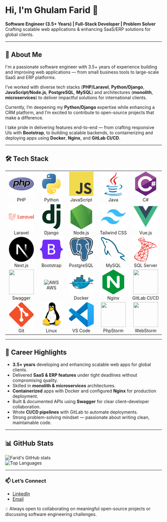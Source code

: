 # Hi, I'm Ghulam Farid 👋  
**Software Engineer (3.5+ Years) | Full-Stack Developer | Problem Solver**  
Crafting scalable web applications & enhancing SaaS/ERP solutions for global clients.

---

## 🚀 About Me  
I'm a passionate software engineer with 3.5+ years of experience building and improving web applications — from small business tools to large-scale SaaS and ERP platforms.  

I’ve worked with diverse tech stacks (**PHP/Laravel**, **Python/Django**, **JavaScript/Node.js**, **PostgreSQL**, **MySQL**) and architectures (**monolith**, **microservices**) to deliver impactful solutions for international clients.  

Currently, I’m deepening my **Python/Django** expertise while enhancing a CRM platform, and I’m excited to contribute to open-source projects that make a difference.  

I take pride in delivering features end-to-end — from crafting responsive UIs with **Bootstrap**, to building scalable backends, to containerizing and deploying apps using **Docker**, **Nginx**, and **GitLab CI/CD**.

---

## 🛠️ Tech Stack

<table width="100%">
<tr>
    <td align='center' width="190">
        <img src="https://raw.githubusercontent.com/devicons/devicon/master/icons/php/php-original.svg" width="80" height="80" />
        <br>PHP
    </td>
    <td align='center' width="190">
        <img src="https://raw.githubusercontent.com/devicons/devicon/master/icons/python/python-original.svg" width="80" height="80" />
        <br>Python
    </td>
    <td align='center' width="190">
        <img src="https://raw.githubusercontent.com/devicons/devicon/master/icons/javascript/javascript-original.svg" width="80" height="80" />
        <br>JavaScript
    </td>
        <td align='center' width="190">
        <img src="https://raw.githubusercontent.com/devicons/devicon/master/icons/java/java-original.svg" width="80" height="80" />
        <br>Java
    </td>
    <td align='center' width="190">
        <img src="https://raw.githubusercontent.com/devicons/devicon/master/icons/csharp/csharp-original.svg" width="80" height="80" />
        <br>C#
    </td>
</tr>
<tr>
    <td align='center' width="190">
        <img src="https://raw.githubusercontent.com/devicons/devicon/master/icons/laravel/laravel-original-wordmark.svg" width="80" height="80" />
        <br>Laravel
    </td>
    <td align='center' width="190">
        <img src="https://raw.githubusercontent.com/devicons/devicon/master/icons/django/django-plain.svg" width="80" height="80" />
        <br>Django
    </td>
    <td align='center' width="190">
        <img src="https://raw.githubusercontent.com/devicons/devicon/master/icons/nodejs/nodejs-original.svg" width="80" height="80" />
        <br>Node.js
    </td>
    <td align='center' width="190">
        <img src="https://raw.githubusercontent.com/devicons/devicon/master/icons/tailwindcss/tailwindcss-original.svg" width="80" height="80" />
        <br>Tailwind CSS
    </td>
    <td align='center' width="190">
        <img src="https://raw.githubusercontent.com/devicons/devicon/master/icons/vuejs/vuejs-original.svg" width="80" height="80" />
        <br>Vue.js
    </td>
</tr>
<tr>
    <td align='center' width="190">
        <img src="https://raw.githubusercontent.com/devicons/devicon/master/icons/nextjs/nextjs-original.svg" width="80" height="80" />
        <br>Next.js
    </td>
    <td align='center' width="190">
        <img src="https://raw.githubusercontent.com/devicons/devicon/master/icons/bootstrap/bootstrap-plain.svg" width="80" height="80" />
        <br>Bootstrap
    </td>
    <td align='center' width="190">
        <img src="https://raw.githubusercontent.com/devicons/devicon/master/icons/postgresql/postgresql-original.svg" width="80" height="80" />
        <br>PostgreSQL
    </td>
    <td align='center' width="190">
        <img src="https://raw.githubusercontent.com/devicons/devicon/master/icons/mysql/mysql-original.svg" width="80" height="80" />
        <br>MySQL
    </td>
    <td align='center' width="190">
        <img src="https://raw.githubusercontent.com/devicons/devicon/master/icons/microsoftsqlserver/microsoftsqlserver-plain.svg" width="80" height="80" />
        <br>SQL Server
    </td>
</tr>
<tr>
    <td align='center' width="190">
        <img src="https://avatars.githubusercontent.com/u/7658037?s=200&v=4" width="80" height="80" />
        <br>Swagger
    </td>
    <td align='center' width="190">
        <img src="https://cdn.jsdelivr.net/gh/devicons/devicon/icons/amazonwebservices/amazonwebservices-original-wordmark.svg" alt="AWS" width="80" height="80" />
        <br>AWS
    </td>
    <td align='center' width="190">
        <img src="https://raw.githubusercontent.com/devicons/devicon/master/icons/docker/docker-original.svg" width="80" height="80" />
        <br>Docker
    </td>
    <td align='center' width="190">
        <img src="https://raw.githubusercontent.com/devicons/devicon/master/icons/nginx/nginx-original.svg" width="80" height="80" />
        <br>Nginx
    </td>
    <td align='center' width="190">
        <img src="https://about.gitlab.com/images/press/logo/png/gitlab-icon-rgb.png" width="80" height="80" />
        <br>GitLab CI/CD
    </td>
</tr>
<tr>
</tr>
<tr>
    <td align='center' width="190">
        <img src="https://raw.githubusercontent.com/devicons/devicon/master/icons/git/git-original.svg" width="80" height="80" />
        <br>Git
    </td>
    <td align='center' width="190">
        <img src="https://raw.githubusercontent.com/devicons/devicon/master/icons/linux/linux-original.svg" width="80" height="80" />
        <br>Linux
    </td>
    <td align='center' width="190">
        <img src="https://raw.githubusercontent.com/devicons/devicon/master/icons/vscode/vscode-original.svg" width="80" height="80" />
        <br>VS Code
    </td>
    <td align='center' width="190">
        <img src="https://resources.jetbrains.com/storage/products/phpstorm/img/meta/phpstorm_logo_300x300.png" width="80" height="80" />
        <br>PhpStorm
    </td>
    <td align='center' width="190">
        <img src="https://resources.jetbrains.com/storage/products/webstorm/img/meta/webstorm_logo_300x300.png" width="80" height="80" />
        <br>WebStorm
    </td>
</tr>
</table>

---

## 📌 Career Highlights  
- **3.5+ years** developing and enhancing scalable web apps for global clients.  
- Delivered **SaaS & ERP features** under tight deadlines without compromising quality.  
- Skilled in **monolith & microservices** architectures.  
- **Containerized** apps with Docker and configured **Nginx** for production deployment.  
- Built & documented APIs using **Swagger** for clear client–developer collaboration.  
- Wrote **CI/CD pipelines** with GitLab to automate deployments.  
- Strong problem-solving mindset — passionate about writing clean, maintainable code.  

---

## 📊 GitHub Stats  
![Farid's GitHub stats](https://github-readme-stats.vercel.app/api?username=ghulam-farid&show_icons=true&theme=radical)  
![Top Languages](https://github-readme-stats.vercel.app/api/top-langs/?username=ghulam-farid&layout=compact&theme=radical)  

---

### 📫 Let’s Connect
- [LinkedIn](https://www.linkedin.com/in/ghulam-farid)  
- [Email](mailto:ghulamfarid.se@gmail.com)  

💡 Always open to collaborating on meaningful open-source projects or discussing software engineering challenges.


<!-- # Hi there, I'm Ghulam Farid 👋

## Software Engineer | Problem Solver

Welcome to my GitHub profile! I'm a passionate software engineer with over 2 years of hands-on experience in crafting digital solutions that bridge the gap between technology and real-world business challenges. My journey through the tech landscape has led me to work with a diverse set of tools, languages, and frameworks.

### 💻🛠️ Tech Stack and Tools

Here are the technologies I work with:

<table width="100%">
<tr>
    <td align='center' width="190">
        <img src="https://raw.githubusercontent.com/devicons/devicon/master/icons/cplusplus/cplusplus-original.svg" alt="C++" width="80" height="80" />
        <br>C++
    </td>
    <td align='center' width="190">
        <img src="https://raw.githubusercontent.com/devicons/devicon/master/icons/java/java-original.svg" alt="Java" width="80" height="80" />
        <br>Java
    </td>
    <td align='center' width="190">
        <img src="https://raw.githubusercontent.com/devicons/devicon/master/icons/csharp/csharp-original.svg" alt="C#" width="80" height="80" />
        <br>C#
    </td>
    <td align='center' width="190">
        <img src="https://raw.githubusercontent.com/devicons/devicon/master/icons/php/php-original.svg" alt="PHP" width="80" height="80" />
        <br>PHP
    </td>
</tr>
<tr>
    <td align='center' width="190">
        <img src="https://raw.githubusercontent.com/devicons/devicon/master/icons/html5/html5-original.svg" alt="HTML5" width="80" height="80" />
        <br>HTML5
    </td>
    <td align='center' width="190">
        <img src="https://raw.githubusercontent.com/devicons/devicon/master/icons/css3/css3-original.svg" alt="CSS3" width="80" height="80" />
        <br>CSS3
    </td>
    <td align='center' width="190">
        <img src="https://raw.githubusercontent.com/devicons/devicon/master/icons/javascript/javascript-original.svg" alt="JavaScript" width="80" height="80" />
        <br>JavaScript
    </td>
    <td align='center' width="190">
        <img src="https://raw.githubusercontent.com/devicons/devicon/master/icons/jquery/jquery-original.svg" alt="jQuery" width="80" height="80" />
        <br>jQuery
    </td>
</tr>
<tr>
    <td align='center' width="190">
        <img src="https://raw.githubusercontent.com/devicons/devicon/master/icons/bootstrap/bootstrap-plain.svg" alt="Bootstrap" width="80" height="80" />
        <br>Bootstrap
    </td>
    <td align='center' width="190">
        <img src="https://raw.githubusercontent.com/devicons/devicon/master/icons/tailwindcss/tailwindcss-original.svg" alt="Tailwind CSS" width="80" height="80" />
        <br>Tailwind CSS
    </td>
    <td align='center' width="190">
        <img src="https://raw.githubusercontent.com/devicons/devicon/master/icons/nextjs/nextjs-original.svg" alt="Next.js" width="80" height="80" />
        <br>Next.js
    </td>
    <td align='center' width="190">
        <img src="https://raw.githubusercontent.com/devicons/devicon/master/icons/vuejs/vuejs-original.svg" alt="Vue.js" width="80" height="80" />
        <br>Vue.js
    </td>
</tr>
<tr>
    <td align='center' width="190">
        <img src="https://raw.githubusercontent.com/devicons/devicon/master/icons/mysql/mysql-original.svg" alt="MySQL" width="80" height="80" />
        <br>MySQL
    </td>
    <td align='center' width="190">
        <img src="https://raw.githubusercontent.com/devicons/devicon/master/icons/microsoftsqlserver/microsoftsqlserver-plain.svg" alt="SQL Server" width="80" height="80" />
        <br>SQL Server
    </td>
    <td align='center' width="190">
        <img src="https://raw.githubusercontent.com/devicons/devicon/master/icons/laravel/laravel-original-wordmark.svg" alt="Laravel" width="80" height="80" />
        <br>Laravel
    </td>
    <td align='center' width="190">
        <img src="https://raw.githubusercontent.com/devicons/devicon/master/icons/git/git-original.svg" alt="Git" width="80" height="80" />
        <br>Git
    </td>
</tr>
<tr>
    <td align='center' width="190">
        <img src="https://raw.githubusercontent.com/devicons/devicon/master/icons/vscode/vscode-original.svg" alt="VS Code" width="80" height="80" />
        <br>VS Code
    </td>
    <td align='center' width="190">
        <img src="https://raw.githubusercontent.com/devicons/devicon/master/icons/apache/apache-original.svg" alt="Apache" width="80" height="80" />
        <br>Apache
    </td>
    <td align='center' width="190">
        <img src="https://www.svgrepo.com/show/354184/phpstorm.svg" alt="PhpStorm" width="80" height="80" />
        <br>PhpStorm
    </td>
    <td align='center' width="190">
        <img src="https://raw.githubusercontent.com/devicons/devicon/master/icons/linux/linux-original.svg" alt="Linux" width="80" height="80" />
        <br>Linux
    </td>
</tr>
</table>

### 🌟 What I Bring to the Table

- 🚀 Experience: Over 2 years of dedicated software development experience, enabling me to architect robust solutions.
- 🎯 Problem-Solving: I'm enthusiastic about diving into complex challenges and finding innovative solutions that drive business success.
- 📚 Continuous Learning: My passion for technology extends beyond my current skillset. I'm constantly exploring new tools and languages to stay at the forefront of tech trends.
- 💡 Tech-Driven Mindset: I firmly believe that technology has the power to transform businesses and solve real-world problems. My work reflects this mindset.

### 🔗 Connect with Me
Let's connect and explore the fascinating world of technology together! Feel free to reach out through the following channels:

[LinkedIn](https://www.linkedin.com/in/ghulam-farid)

Looking forward to collaborating, learning, and contributing to the open-source community. Let's create tech solutions that stand out and make a difference! -->

<!--
**ghulam-farid/ghulam-farid** is a ✨ _special_ ✨ repository because its `README.md` (this file) appears on your GitHub profile.

Here are some ideas to get you started:

- 🔭 I’m currently working on ...
- 🌱 I’m currently learning ...
- 👯 I’m looking to collaborate on ...
- 🤔 I’m looking for help with ...
- 💬 Ask me about ...
- 📫 How to reach me: ...
- 😄 Pronouns: ...
- ⚡ Fun fact: ...
-->
